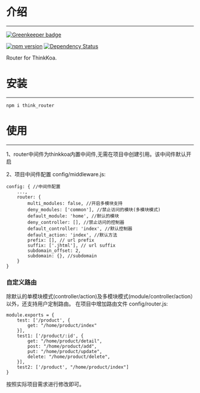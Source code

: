 # 介绍
-----

[![Greenkeeper badge](https://badges.greenkeeper.io/thinkkoa/think_router.svg)](https://greenkeeper.io/)

[![npm version](https://badge.fury.io/js/think_router.svg)](https://badge.fury.io/js/think_router)
[![Dependency Status](https://david-dm.org/thinkkoa/think_router.svg)](https://david-dm.org/thinkkoa/think_router)

Router for ThinkKoa.

# 安装
-----

```
npm i think_router
```

# 使用
-----

1、router中间件为thinkkoa内置中间件,无需在项目中创建引用。该中间件默认开启

2、项目中间件配置 config/middleware.js:
```
config: { //中间件配置
    ...,
    router: {
        multi_modules: false, //开启多模块支持
        deny_modules: ['common'], //禁止访问的模块(多模块模式)
        default_module: 'home', //默认的模块
        deny_controller: [], //禁止访问的控制器
        default_controller: 'index', //默认控制器
        default_action: 'index', //默认方法
        prefix: [], // url prefix
        suffix: ['.jhtml'], // url suffix
        subdomain_offset: 2,
        subdomain: {}, //subdomain
    }
}
```

### 自定义路由
除默认的单模块模式(controller/action)及多模块模式(module/controller/action）以外，还支持用户定制路由。
在项目中增加路由文件 config/router.js:
```
module.exports = {
    test: ['/product', {
        get: "/home/product/index"
    }],
    test1: ['/product/:id', {
        get: "/home/product/detail",
        post: "/home/product/add",
        put: "/home/product/update",
        delete: "/home/product/delete",
    }],
    test2: ['/product', "/home/product/index"]
}

```
按照实际项目需求进行修改即可。